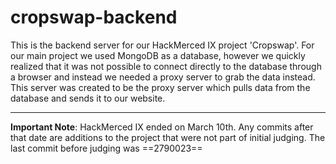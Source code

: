 # cropswap-backend
This is the backend server for our HackMerced IX project 'Cropswap'. For our main project we used MongoDB as a database, however we quickly realized that it was not possible to connect directly to the database through a browser and instead we needed a proxy server to grab the data instead. This server was created to be the proxy server which pulls data from the database and sends it to our website.

---

**Important Note**: HackMerced IX ended on March 10th. Any commits after that date are additions to the project that were not part of initial judging. The last commit before judging was ==2790023==